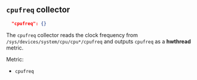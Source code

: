 ## `cpufreq` collector

```json
  "cpufreq": {}
```

The `cpufreq` collector reads the clock frequency from `/sys/devices/system/cpu/cpu*/cpufreq` and outputs `cpufreq` as a **hwthread** metric.

Metric:

- `cpufreq`
